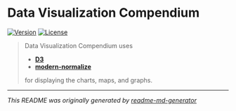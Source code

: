# Data Visualization Compendium
[![Version](https://img.shields.io/badge/version-0.0.1-0284c7?&logo=git-extensions&labelColor=475569)](#)
[![License](https://img.shields.io/badge/license-AGPL--3.0--only-c026d3?&logo=open-source-initiative&logoColor=fff&labelColor=475569)](https://github.com/eldarlrd/data-visualization/blob/main/LICENSE)

> Data Visualization Compendium uses
> - **[D3](https://d3js.org)**
> - **[modern-normalize](https://github.com/sindresorhus/modern-normalize)**
>
> for displaying the charts, maps, and graphs.

***
*This README was originally generated by [readme-md-generator](https://github.com/kefranabg/readme-md-generator)*